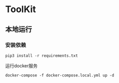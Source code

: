 # ToolKit

## 本地运行

### 安装依赖
```shell
pip3 install -r requirements.txt
```

运行docker服务
```shell
docker-compose -f docker-compose.local.yml up -d
```

